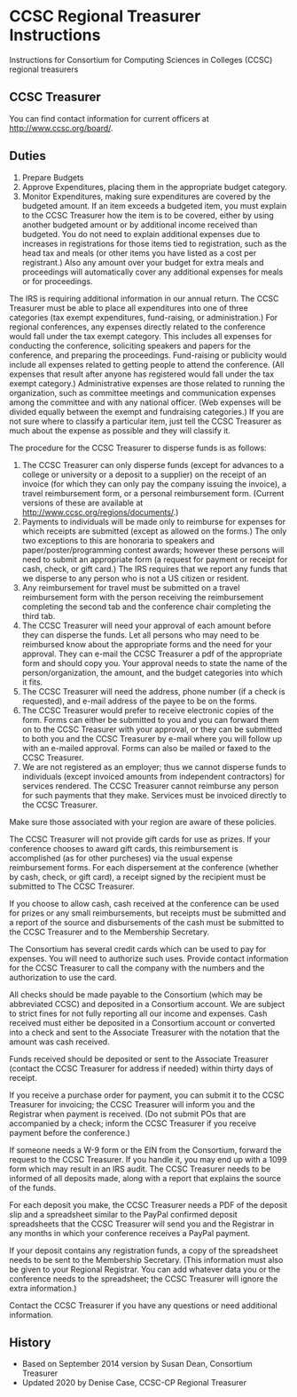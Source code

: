 # CCSC Regional Treasurer Instructions

Instructions for Consortium for Computing Sciences in Colleges (CCSC) regional treasurers

## CCSC Treasurer

You can find contact information for current officers at <http://www.ccsc.org/board/>.

## Duties

1. Prepare Budgets
2. Approve Expenditures, placing them in the appropriate budget
category.
3. Monitor Expenditures, making sure expenditures are covered
by the budgeted amount. If an item exceeds a budgeted item,
you must explain to the CCSC Treasurer how the item is to be
covered, either by using another budgeted amount or by
additional income received than budgeted. You do not need
to explain additional expenses due to increases in
registrations for those items tied to registration, such as
the head tax and meals (or other items you have listed as a
cost per registrant.) Also any amount over your budget for
extra meals and proceedings will automatically cover any
additional expenses for meals or for proceedings.

The IRS is requiring additional information in our annual return.
The CCSC Treasurer must be able to place all expenditures into one of three
categories (tax exempt expenditures, fund-raising, or
administration.) For regional conferences, any expenses directly
related to the conference would fall under the tax exempt
category. This includes all expenses for conducting the
conference, soliciting speakers and papers for the conference,
and preparing the proceedings. Fund-raising or publicity would
include all expenses related to getting people to attend the
conference. (All expenses that result after anyone has
registered would fall under the tax exempt category.)
Administrative expenses are those related to running the
organization, such as committee meetings and communication
expenses among the committee and with any national officer. (Web
expenses will be divided equally between the exempt and fundraising categories.) 
If you are not sure where to classify a
particular item, just tell the CCSC Treasurer as much about the expense as
possible and they will classify it.

The procedure for the CCSC Treasurer to disperse funds is as follows:

1. The CCSC Treasurer can only disperse funds (except for advances to a college
or university or a deposit to a supplier) on the receipt of
an invoice (for which they can only pay the company issuing the
invoice), a travel reimbursement form, or a personal
reimbursement form. (Current versions of these are
available at <http://www.ccsc.org/regions/documents/>.)
2. Payments to individuals will be made only to reimburse for
expenses for which receipts are submitted (except as allowed
on the forms.) The only two exceptions to this are
honoraria to speakers and paper/poster/programming contest
awards; however these persons will need to submit an
appropriate form (a request for payment or receipt for cash,
check, or gift card.) The IRS requires that we 
report any funds that we disperse to any person who is not a
US citizen or resident.
3. Any reimbursement for travel must be submitted on a travel
reimbursement form with the person receiving the
reimbursement completing the second tab and the conference
chair completing the third tab.
4. The CCSC Treasurer will need your approval of each amount before they can
disperse the funds. Let all persons who may need to be
reimbursed know about the appropriate forms and the need for
your approval. They can e-mail the CCSC Treasurer a pdf of the appropriate
form and should copy you. Your approval needs to state
the name of the person/organization, the amount, and the
budget categories into which it fits.
5. The CCSC Treasurer will need the address, phone number (if a check is
requested), and e-mail address of the payee to be on the
forms.
6. The CCSC Treasurer would prefer to receive electronic copies of the form.
Forms can either be submitted to you and you can forward
them on to the CCSC Treasurer with your approval, or they can be submitted
to both you and the CCSC Treasurer by e-mail where you will follow up with
an e-mailed approval. Forms can also be mailed or faxed to
the CCSC Treasurer.
7. We are not registered as an employer; thus we cannot
disperse funds to individuals (except invoiced amounts from
independent contractors) for services rendered. The CCSC Treasurer cannot
reimburse any person for such payments that they make.
Services must be invoiced directly to the CCSC Treasurer.

Make sure those associated with your region are aware of these
policies.

The CCSC Treasurer will not provide gift cards for use as prizes. 
If your conference chooses to award gift cards,
this reimbursement is accomplished (as for other purcheses) via
the usual expense reimbursement forms. For each dispersement at
the conference (whether by cash, check, or gift card), a receipt
signed by the recipient must be submitted to The CCSC Treasurer.

If you choose to allow cash, cash received at the conference can be used for prizes or any
small reimbursements, but receipts must be submitted and a report
of the source and disbursements of the cash must be submitted to
the CCSC Treasurer and to the Membership Secretary.

The Consortium has several credit cards which can be used to pay
for expenses. You will need to authorize such uses. Provide
contact information for the CCSC Treasurer to call the company with the numbers
and the authorization to use the card.

All checks should be made payable to the Consortium (which may be abbreviated CCSC) and deposited
in a Consortium account. We are subject to strict fines for not 
fully reporting all our income and expenses. Cash received must 
either be deposited in a Consortium account or converted into a
check and sent to the Associate Treasurer with the notation that
the amount was cash received.

Funds received should be deposited or sent to the Associate
Treasurer (contact the CCSC Treasurer for address if needed) within thirty days
of receipt.

If you receive a purchase order for payment, you can submit it to
the CCSC Treasurer for invoicing; the CCSC Treasurer will inform you and the Registrar when
payment is received. (Do not submit POs that are accompanied by
a check; inform the CCSC Treasurer if you receive payment before the conference.)

If someone needs a W-9 form or the EIN from the Consortium,
forward the request to the CCSC Treasurer. If you handle it, you may end up with
a 1099 form which may result in an IRS audit. The CCSC Treasurer needs to be
informed of all deposits made, along with a report that explains
the source of the funds.

For each deposit you make, the CCSC Treasurer needs a PDF of the deposit slip and a
spreadsheet similar to the PayPal confirmed deposit spreadsheets
that the CCSC Treasurer will send you and the Registrar in any months in which
your conference receives a PayPal payment. 

If your deposit contains any registration funds, a copy of the spreadsheet needs
to be sent to the Membership Secretary. (This information must also 
be given to your Regional Registrar. You can add
whatever data you or the conference needs to the spreadsheet;
the CCSC Treasurer will ignore the extra information.)

Contact the CCSC Treasurer if you have any questions or need additional
information. 

## History 

- Based on September 2014 version by Susan Dean, Consortium Treasurer
- Updated 2020 by Denise Case, CCSC-CP Regional Treasurer
